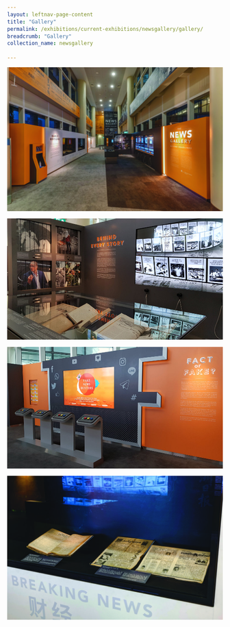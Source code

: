 ```yaml
---
layout: leftnav-page-content
title: "Gallery"
permalink: /exhibitions/current-exhibitions/newsgallery/gallery/
breadcrumb: "Gallery"
collection_name: newsgallery

---
```


![Photo of the News Gallery's introduction wall. Tall multimedia touchscreens next to it are featuring 'behind the scenes' information on news articles.](/images/event-images/newsgallery/news-gallery-image_1.jpg)

![Photo of the News Gallery's 'Behind Every Story' section. It features sliding handles to display different images, along with tall multimedia touchscreens. A showcase featuring physical news articles is in the foreground.](/images/event-images/newsgallery/news-gallery-image_2.jpg)

![Photo of the News Gallery's 'Fake News Busters' section. It is an interactive game with four player stations.](/images/event-images/newsgallery/news-gallery-image_3.jpg)

![Photo of the News Gallery's rare item showcase, featuring decades-old newspapers.](/images/event-images/newsgallery/news-gallery-image_4.jpg)